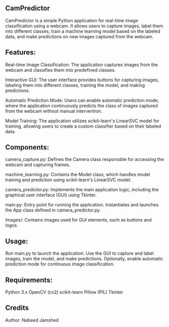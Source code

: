 ## CamPredictor
CamPredictor is a simple Python application for real-time image classification using a webcam. It allows users to capture images, label them into different classes, train a machine learning model based on the labeled data, and make predictions on new images captured from the webcam.

## Features:
Real-time Image Classification: The application captures images from the webcam and classifies them into predefined classes.

Interactive GUI: The user interface provides buttons for capturing images, labeling them into different classes, training the model, and making predictions.

Automatic Prediction Mode: Users can enable automatic prediction mode, where the application continuously predicts the class of images captured from the webcam without manual intervention.

Model Training: The application utilizes scikit-learn's LinearSVC model for training, allowing users to create a custom classifier based on their labeled data.

## Components:
camera_capture.py: Defines the Camera class responsible for accessing the webcam and capturing frames.

machine_learning.py: Contains the Model class, which handles model training and prediction using scikit-learn's LinearSVC model.

camera_predictor.py: Implements the main application logic, including the graphical user interface (GUI) using Tkinter.

main.py: Entry point for running the application. Instantiates and launches the App class defined in camera_predictor.py.

Images/: Contains images used for GUI elements, such as buttons and logos.

## Usage:
Run main.py to launch the application. Use the GUI to capture and label images, train the model, and make predictions. Optionally, enable automatic prediction mode for continuous image classification.

## Requirements:
Python 3.x OpenCV (cv2) scikit-learn Pillow (PIL) Tkinter

## Credits
Author: Nabeed Jamshed
